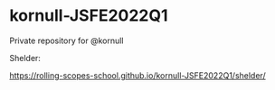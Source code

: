 # kornull-JSFE2022Q1
Private repository for @kornull

Shelder:

https://rolling-scopes-school.github.io/kornull-JSFE2022Q1/shelder/
